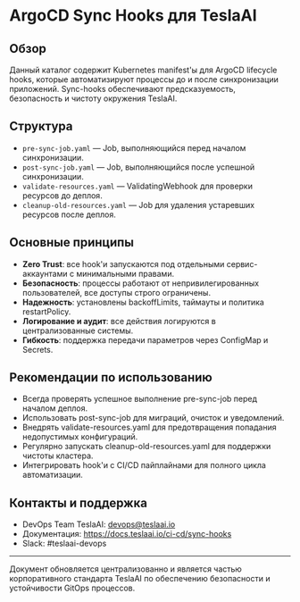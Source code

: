 # ArgoCD Sync Hooks для TeslaAI

## Обзор

Данный каталог содержит Kubernetes manifest'ы для ArgoCD lifecycle hooks, которые автоматизируют процессы до и после синхронизации приложений. Sync-hooks обеспечивают предсказуемость, безопасность и чистоту окружения TeslaAI.

## Структура

- `pre-sync-job.yaml` — Job, выполняющийся перед началом синхронизации.
- `post-sync-job.yaml` — Job, выполняющийся после успешной синхронизации.
- `validate-resources.yaml` — ValidatingWebhook для проверки ресурсов до деплоя.
- `cleanup-old-resources.yaml` — Job для удаления устаревших ресурсов после деплоя.

## Основные принципы

- **Zero Trust**: все hook'и запускаются под отдельными сервис-аккаунтами с минимальными правами.
- **Безопасность**: процессы работают от непривилегированных пользователей, все доступы строго ограничены.
- **Надежность**: установлены backoffLimits, таймауты и политика restartPolicy.
- **Логирование и аудит**: все действия логируются в централизованные системы.
- **Гибкость**: поддержка передачи параметров через ConfigMap и Secrets.

## Рекомендации по использованию

- Всегда проверять успешное выполнение pre-sync-job перед началом деплоя.
- Использовать post-sync-job для миграций, очисток и уведомлений.
- Внедрять validate-resources.yaml для предотвращения попадания недопустимых конфигураций.
- Регулярно запускать cleanup-old-resources.yaml для поддержки чистоты кластера.
- Интегрировать hook'и с CI/CD пайплайнами для полного цикла автоматизации.

## Контакты и поддержка

- DevOps Team TeslaAI: devops@teslaai.io
- Документация: https://docs.teslaai.io/ci-cd/sync-hooks
- Slack: #teslaai-devops

---

Документ обновляется централизованно и является частью корпоративного стандарта TeslaAI по обеспечению безопасности и устойчивости GitOps процессов.

